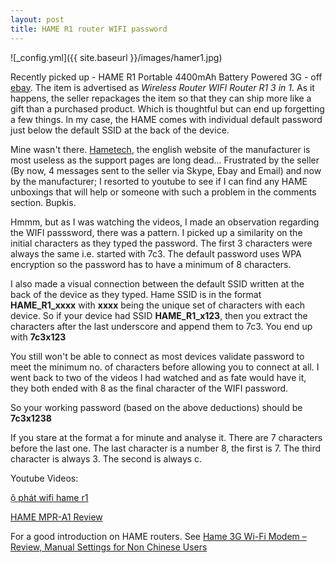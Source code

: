 ```yaml
---
layout: post
title: HAME R1 router WIFI password
---
```


![_config.yml]({{ site.baseurl }}/images/hamer1.jpg)

Recently picked up - HAME R1 Portable 4400mAh Battery Powered 3G - off [ebay](http://www.ebay.com/sch/i.html?_from=R40&_trksid=p2047675.m570.l1313.TR0.TRC0.H0.XHAME+R1+router&_nkw=HAME+R1+router&_sacat=0). The item is advertised as _Wireless Router WIFI Router R1 3 in 1_. As it happens, the seller repackages the item so that they can ship more like a gift than a purchased product. Which is thoughtful but can end up forgetting a few things. In my case, the HAME comes with individual default password just below the default SSID at the back of the device.

Mine wasn't there. [Hametech](http://www.hametech.com/html/product/), the english website of the manufacturer is most useless as the support pages are long dead... Frustrated by the seller (By now, 4 messages sent to the seller via Skype, Ebay and Email) and now by the manufacturer; I resorted to youtube to see if I can find any HAME unboxings that will help or someone with such a problem in the comments section. Bupkis.

Hmmm, but as I was watching the videos, I made an observation regarding the WIFI passsword, there was a pattern. I picked up a similarity on the initial characters as they typed the password. The first 3 characters were always the same i.e. started with 7c3. The default password uses WPA encryption so the password has to have a minimum of 8 characters.

I also made a visual connection between the default SSID written at the back of the device as they typed. Hame SSID is in the format **HAME_R1_xxxx** with **xxxx** being the unique set of characters with each device. So if your device had SSID **HAME_R1_x123**, then you extract the characters after the last underscore and append them to 7c3. You end up with **7c3x123**

You still won't be able to connect as most devices validate password to meet the minimum no. of characters before allowing you to connect at all. I went back to two of the videos I had watched and as fate would have it, they both ended with 8 as the final character of the WIFI password.

So your working password (based on the above deductions) should be **7c3x1238**

If you stare at the format a for minute and analyse it. There are 7 characters before the last one. The last character is a number 8, the first is 7. The third character is always 3. The second is always c.

Youtube Videos: 

[ộ phát wifi hame r1](https://www.youtube.com/watch?v=9NwZI5jEbNI)

[HAME MPR-A1 Review](https://www.youtube.com/watch?v=z73NNcyo9yl)

For a good introduction on HAME routers. See [Hame 3G Wi-Fi Modem – Review, Manual Settings for Non Chinese Users](http://www.3ptechies.com/it-support/networking/hame-3g-wi-fi-modem-review-manual-settings-english.html)
